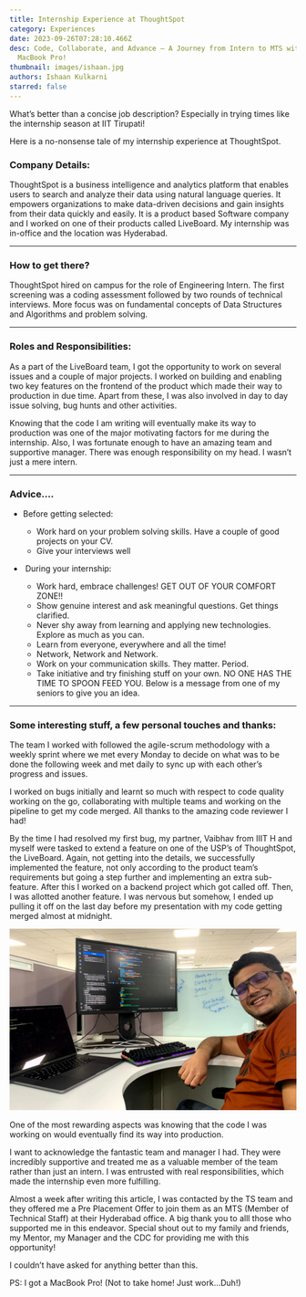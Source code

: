 ```yaml
---
title: Internship Experience at ThoughtSpot
category: Experiences
date: 2023-09-26T07:28:10.466Z
desc: Code, Collaborate, and Advance – A Journey from Intern to MTS with a
  MacBook Pro!
thumbnail: images/ishaan.jpg
authors: Ishaan Kulkarni
starred: false
---
```

<!--StartFragment-->

What’s better than a concise job description? Especially in trying times like the internship season at IIT Tirupati!

Here is a no-nonsense tale of my internship experience at ThoughtSpot.

### Company Details:

ThoughtSpot is a business intelligence and analytics platform that enables users to search and analyze their data using natural language queries. It empowers organizations to make data-driven decisions and gain insights from their data quickly and easily. It is a product based Software company and I worked on one of their products called LiveBoard. My internship was in-office and the location was Hyderabad.

- - -

### How to get there?

ThoughtSpot hired on campus for the role of Engineering Intern. The first screening was a coding assessment followed by two rounds of technical interviews. More focus was on fundamental concepts of Data Structures and Algorithms and problem solving.

- - -

### Roles and Responsibilities:

As a part of the LiveBoard team, I got the opportunity to work on several issues and a couple of major projects. I worked on building and enabling two key features on the frontend of the product which made their way to production in due time. Apart from these, I was also involved in day to day issue solving, bug hunts and other activities.

Knowing that the code I am writing will eventually make its way to production was one of the major motivating factors for me during the internship. Also, I was fortunate enough to have an amazing team and supportive manager. There was enough responsibility on my head. I wasn’t just a mere intern.

- - -

### Advice….

* Before getting selected:

  * Work hard on your problem solving skills. Have a couple of good projects on your CV.
  * Give your interviews well
*  During your internship:

  * Work hard, embrace challenges! GET OUT OF YOUR COMFORT ZONE!!
  * Show genuine interest and ask meaningful questions. Get things clarified.
  * Never shy away from learning and applying new technologies. Explore as much as you can.
  * Learn from everyone, everywhere and all the time!
  * Network, Network and Network. 
  * Work on your communication skills. They matter. Period.
  * Take initiative and try finishing stuff on your own. NO ONE HAS THE TIME TO SPOON FEED YOU. Below is a message from one of my seniors to give you an idea.

- - -

### Some interesting stuff, a few personal touches and thanks:

The team I worked with followed the agile-scrum methodology with a weekly sprint where we met every Monday to decide on what was to be done the following week and met daily to sync up with each other’s progress and issues.

I worked on bugs initially and learnt so much with respect to code quality working on the go, collaborating with multiple teams and working on the pipeline to get my code merged. All thanks to the amazing code reviewer I had!

By the time I had resolved my first bug, my partner, Vaibhav from IIIT H and myself were tasked to extend a feature on one of the USP’s of ThoughtSpot, the LiveBoard. Again, not getting into the details, we successfully implemented the feature, not only according to the product team’s requirements but going a step further and implementing an extra sub-feature. After this I worked on a backend project which got called off. Then, I was allotted another feature. I was nervous but somehow, I ended up pulling it off on the last day before my presentation with my code getting merged almost at midnight. 

![](images/screenshot-from-2023-10-12-01-57-01.png)

One of the most rewarding aspects was knowing that the code I was working on would eventually find its way into production. 

I want to acknowledge the fantastic team and manager I had. They were incredibly supportive and treated me as a valuable member of the team rather than just an intern. I was entrusted with real responsibilities, which made the internship even more fulfilling. 

Almost a week after writing this article, I was contacted by the TS team and they offered me a Pre Placement Offer to join them as an MTS (Member of Technical Staff) at their Hyderabad office. A big thank you to alll those who supported me in this endeavor. Special shout out to my family and friends, my Mentor, my Manager and the CDC for providing me with this opportunity!

I couldn’t have asked for anything better than this.

PS: I got a MacBook Pro! (Not to take home! Just work…Duh!)

<!--EndFragment-->
